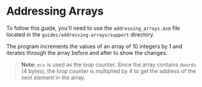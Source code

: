 # Addressing Arrays

To follow this guide, you'll need to use the `addressing_arrays.asm` file located in the `guides/addressing-arrays/support` directory.

The program increments the values of an array of 10 integers by 1 and iterates through the array before and after to show the changes.

> **Note:** `ecx` is used as the loop counter.
Since the array contains `dwords` (4 bytes), the loop counter is multiplied by 4 to get the address of the next element in the array.
